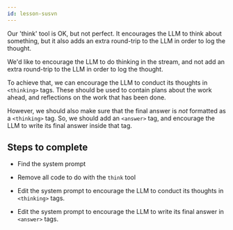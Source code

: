 ```yaml
---
id: lesson-susvn
---
```


Our 'think' tool is OK, but not perfect. It encourages the LLM to think about something, but it also adds an extra round-trip to the LLM in order to log the thought.

We'd like to encourage the LLM to do thinking in the stream, and not add an extra round-trip to the LLM in order to log the thought.

To achieve that, we can encourage the LLM to conduct its thoughts in `<thinking>` tags. These should be used to contain plans about the work ahead, and reflections on the work that has been done.

However, we should also make sure that the final answer is _not_ formatted as a `<thinking>` tag. So, we should add an `<answer>` tag, and encourage the LLM to write its final answer inside that tag.

## Steps to complete

- Find the system prompt

- Remove all code to do with the `think` tool

- Edit the system prompt to encourage the LLM to conduct its thoughts in `<thinking>` tags.

- Edit the system prompt to encourage the LLM to write its final answer in `<answer>` tags.
